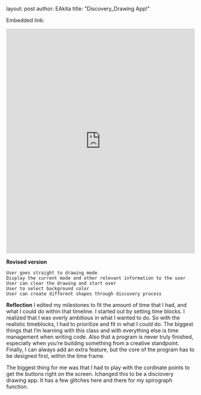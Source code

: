 layout: post
author: EAkita
title: "Discovery_Drawing App!"


Embedded link:

<iframe src="https://trinket.io/embed/python/fe1aedae83" width="100%" height="600" frameborder="0" marginwidth="0" marginheight="0" allowfullscreen></iframe>

**Revised version**

    User goes straight to drawing mode
    Display the current mode and other relevant information to the user
    User can clear the drawing and start over
    User to select background color
    User can create different shapes through discovery process

**Reflection**
I edited my milestones to fit the amount of time that I had, and what I could do within that timeline. I started out by setting time blocks. I realized that I was overly ambitious in what I wanted to do. So with the realistic timeblocks, I had to prioritize and fit in what I could do. The biggest things that I’m learning with this class and with everything else is time management when writing code. Also that a program is never truly finished, especially when you’re building something from a creative standpoint. Finally, I can always add an extra feature, but the core of the program has to be designed first, within the time frame.

The biggest thing for me was that I had to play with the cordinate points to get the buttons right on the screen. Ichanged this to be a disciovery drawing app. It has a few glitches here and there for my spirograph function. 
